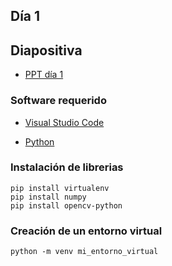 ## Día 1

## Diapositiva

- [PPT día 1](Computer%20Vision%20Clase%201.pptx)

### Software requerido

- [Visual Studio Code](https://code.visualstudio.com/)

- [Python](https://www.python.org/)

### Instalación de librerias

`pip install virtualenv`  
`pip install numpy`  
`pip install opencv-python`

### Creación de un entorno virtual

`python -m venv mi_entorno_virtual`
